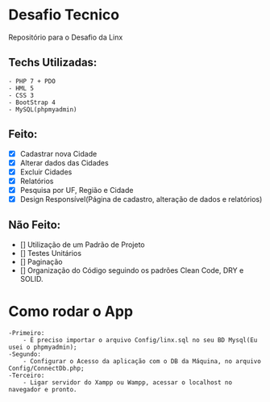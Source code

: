 # Desafio Tecnico #
Repositório para o Desafio da Linx

## Techs Utilizadas: ##
	- PHP 7 + PDO
	- HML 5
	- CSS 3
	- BootStrap 4
	- MySQL(phpmyadmin)

## Feito: ##

- [X] Cadastrar nova Cidade
- [X] Alterar dados das Cidades
- [X] Excluir Cidades
- [X] Relatórios
- [X] Pesquisa por UF, Região e Cidade
- [X] Design Responsível(Página de cadastro, alteração de dados e  relatórios)

## Não Feito: ##

- [] Utilização de um Padrão de Projeto
- [] Testes Unitários
- [] Paginação
- [] Organização do Código seguindo os padrões Clean Code, DRY e SOLID.


# Como rodar o App #

	-Primeiro:
		- É preciso importar o arquivo Config/linx.sql no seu BD Mysql(Eu usei o phpmyadmin);
	-Segundo:
		- Configurar o Acesso da aplicação com o DB da Máquina, no arquivo Config/ConnectDb.php;
	-Terceiro:
		- Ligar servidor do Xampp ou Wampp, acessar o localhost no navegador e pronto.